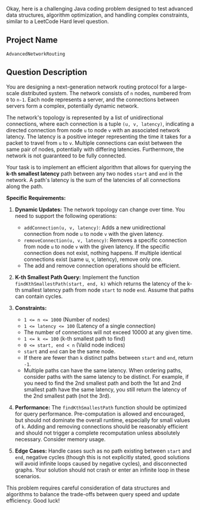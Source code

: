 Okay, here is a challenging Java coding problem designed to test advanced data structures, algorithm optimization, and handling complex constraints, similar to a LeetCode Hard level question.

## Project Name

```
AdvancedNetworkRouting
```

## Question Description

You are designing a next-generation network routing protocol for a large-scale distributed system. The network consists of `n` nodes, numbered from `0` to `n-1`. Each node represents a server, and the connections between servers form a complex, potentially dynamic network.

The network's topology is represented by a list of unidirectional connections, where each connection is a tuple `(u, v, latency)`, indicating a directed connection from node `u` to node `v` with an associated network latency.  The latency is a positive integer representing the time it takes for a packet to travel from `u` to `v`.  Multiple connections can exist between the same pair of nodes, potentially with differing latencies. Furthermore, the network is not guaranteed to be fully connected.

Your task is to implement an efficient algorithm that allows for querying the **k-th smallest latency** path between any two nodes `start` and `end` in the network.  A path's latency is the sum of the latencies of all connections along the path.

**Specific Requirements:**

1.  **Dynamic Updates:** The network topology can change over time. You need to support the following operations:
    *   `addConnection(u, v, latency)`: Adds a new unidirectional connection from node `u` to node `v` with the given latency.
    *   `removeConnection(u, v, latency)`: Removes a specific connection from node `u` to node `v` with the given latency. If the specific connection does not exist, nothing happens. If multiple identical connections exist (same u, v, latency), remove only one.
    *   The add and remove connection operations should be efficient.

2.  **K-th Smallest Path Query:**  Implement the function `findKthSmallestPath(start, end, k)` which returns the latency of the k-th smallest latency path from node `start` to node `end`. Assume that paths can contain cycles.

3.  **Constraints:**

    *   `1 <= n <= 1000` (Number of nodes)
    *   `1 <= latency <= 100` (Latency of a single connection)
    *   The number of connections will not exceed 10000 at any given time.
    *   `1 <= k <= 100` (k-th smallest path to find)
    *   `0 <= start, end < n` (Valid node indices)
    *   `start` and `end` can be the same node.
    *   If there are fewer than `k` distinct paths between `start` and `end`, return `-1`.
    *   Multiple paths can have the same latency. When ordering paths, consider paths with the same latency to be distinct. For example, if you need to find the 2nd smallest path and both the 1st and 2nd smallest path have the same latency, you still return the latency of the 2nd smallest path (not the 3rd).

4.  **Performance:** The `findKthSmallestPath` function should be optimized for query performance. Pre-computation is allowed and encouraged, but should not dominate the overall runtime, especially for small values of `k`.  Adding and removing connections should be reasonably efficient and should not trigger a complete recomputation unless absolutely necessary.  Consider memory usage.

5.  **Edge Cases:** Handle cases such as no path existing between `start` and `end`, negative cycles (though this is not explicitly stated, good solutions will avoid infinite loops caused by negative cycles), and disconnected graphs.  Your solution should not crash or enter an infinite loop in these scenarios.

This problem requires careful consideration of data structures and algorithms to balance the trade-offs between query speed and update efficiency. Good luck!
